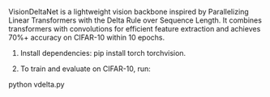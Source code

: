 VisionDeltaNet is a lightweight vision backbone inspired by Parallelizing Linear Transformers with the Delta Rule over Sequence Length. It combines transformers with convolutions for efficient feature extraction and achieves 70%+ accuracy on CIFAR-10 within 10 epochs.


1. Install dependencies: pip install torch torchvision. 

2. To train and evaluate on CIFAR-10, run: 
    
python vdelta.py


